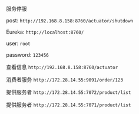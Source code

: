 服务停服

post: `http://192.168.8.158:8760/actuator/shutdown`

Eureka: `http://localhost:8760/`

user: `root`

password: `123456`

查看信息
`http://192.168.8.158:8760/actuator`

消费者服务 `http://172.28.14.55:9091/order/123`

提供服务者 `http://172.28.14.55:7072/product/list`

提供服务者 `http://172.28.14.55:7071/product/list`